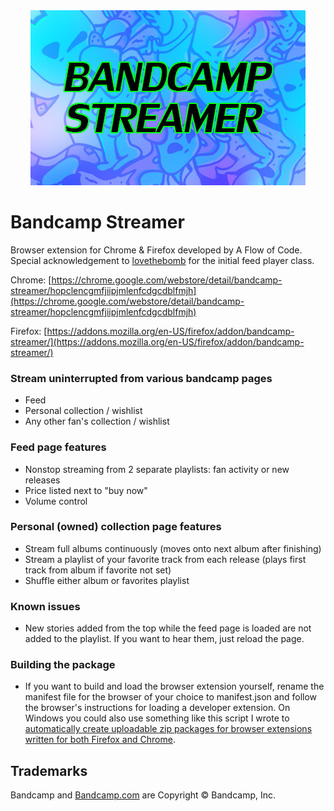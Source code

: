 <div align="center">
<img src='bandcamp-streamer.jpg?raw=true' alt='promo image'>
</div>

# Bandcamp Streamer
Browser extension for Chrome & Firefox developed by A Flow of Code. Special acknowledgement to [lovethebomb](https://github.com/lovethebomb/) for the initial feed player class.

Chrome: [https://chrome.google.com/webstore/detail/bandcamp-streamer/hopclencgmfjiipjmlenfcdgcdblfmjh](https://chrome.google.com/webstore/detail/bandcamp-streamer/hopclencgmfjiipjmlenfcdgcdblfmjh)

Firefox: [https://addons.mozilla.org/en-US/firefox/addon/bandcamp-streamer/](https://addons.mozilla.org/en-US/firefox/addon/bandcamp-streamer/)

### Stream uninterrupted from various bandcamp pages
  * Feed
  * Personal collection / wishlist
  * Any other fan's collection / wishlist
      
### Feed page features 
  * Nonstop streaming from 2 separate playlists: fan activity or new releases
  * Price listed next to "buy now"
  * Volume control
  
### Personal (owned) collection page features
  * Stream full albums continuously (moves onto next album after finishing) 
  * Stream a playlist of your favorite track from each release (plays first track from album if favorite not set)
  * Shuffle either album or favorites playlist 

### Known issues
  * New stories added from the top while the feed page is loaded are not added to the playlist. If you want to hear them, just reload the page.

### Building the package
 * If you want to build and load the browser extension yourself, rename the manifest file for the browser of your choice to manifest.json and follow the browser's instructions for loading a developer extension. On Windows you could also use something like this script I wrote to [automatically create uploadable zip packages for browser extensions written for both Firefox and Chrome](https://gist.github.com/AFlowOfCode/6704a5d56f58a016c8f3205f2c18e4e8).

## Trademarks

Bandcamp and [Bandcamp.com](http://www.bandcamp.com) are Copyright © Bandcamp, Inc.
